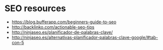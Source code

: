 # SEO resources

- https://blog.bufferapp.com/beginners-guide-to-seo
- http://backlinko.com/actionable-seo-tips
- http://ninjaseo.es/planificador-de-palabras-clave/
- http://ninjaseo.es/alternativas-planificador-palabras-clave-google/#tab-con-5
